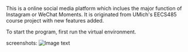 This is a online social media platform which inclues the major function of Instagram or WeChat Moments. It is originated from UMich's EECS485 course project with new features added.

To start the program, first run the virtual environment.

screenshots:
![Image text](https://raw.github.com/xxxlzhxxx/Outagram/master/index.jpg)
